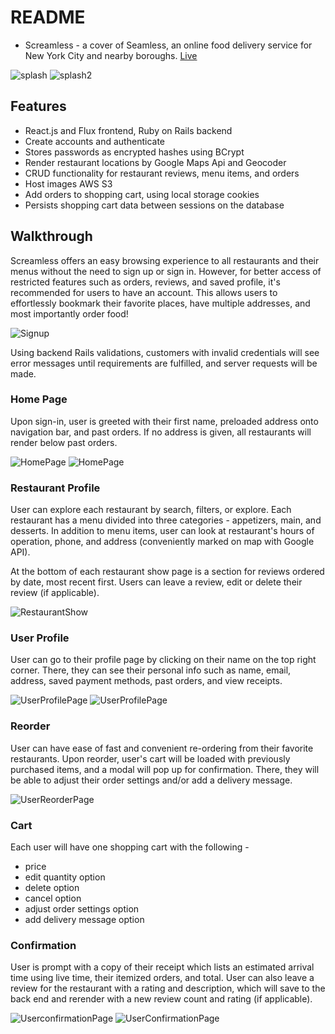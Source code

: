 # README

- Screamless - a cover of Seamless, an online food delivery service for New York City and nearby boroughs.
  [Live](http://www.screamless.herokuapp.com)

![splash](/app/assets/images/splashpage1.png "Splash Page")
![splash2](/app/assets/images/splashpage2.png "Splash Page2")

## Features

- React.js and Flux frontend, Ruby on Rails backend
- Create accounts and authenticate
- Stores passwords as encrypted hashes using BCrypt
- Render restaurant locations by Google Maps Api and Geocoder
- CRUD functionality for restaurant reviews, menu items, and orders
- Host images AWS S3
- Add orders to shopping cart, using local storage cookies
- Persists shopping cart data between sessions on the database

## Walkthrough

Screamless offers an easy browsing experience to all restaurants and their menus without the need to sign up or sign in. However, for better access of restricted features such as orders, reviews, and saved profile, it's recommended for users to have an account. This allows users to effortlessly bookmark their favorite places, have multiple addresses, and most importantly order food!

![Signup](/app/assets/images/signin-signup.png "Signup Page")

Using backend Rails validations, customers with invalid credentials will see error messages until requirements are fulfilled, and server requests will be made.

### Home Page

Upon sign-in, user is greeted with their first name, preloaded address onto navigation bar, and past orders. If no address is given, all restaurants will render below past orders.

![HomePage](/app/assets/images/homepage.png "Home Page")
![HomePage](/app/assets/images/homepage2.png "Home Page")

### Restaurant Profile

User can explore each restaurant by search, filters, or explore. Each restaurant has a menu divided into three categories - appetizers, main, and desserts. In addition to menu items, user can look at restaurant's hours of operation, phone, and address (conveniently marked on map with Google API).

At the bottom of each restaurant show page is a section for reviews ordered by date, most recent first. Users can leave a review, edit or delete their review (if applicable).

![RestaurantShow](/app/assets/images/restaurant-show.png "Restaurant Show Page")

### User Profile

User can go to their profile page by clicking on their name on the top right corner. There, they can see their personal info such as name, email, address, saved payment methods, past orders, and view receipts.

![UserProfilePage](/app/assets/images/userprofile.png "User Profile")
![UserProfilePage](/app/assets/images/pastorders.png "User Profile")

### Reorder

User can have ease of fast and convenient re-ordering from their favorite restaurants. Upon reorder, user's cart will be loaded with previously purchased items, and a modal will pop up for confirmation. There, they will be able to adjust their order settings and/or add a delivery message.

![UserReorderPage](/app/assets/images/reorder.png "User Reorder")

### Cart

Each user will have one shopping cart with the following -

- price
- edit quantity option
- delete option
- cancel option
- adjust order settings option
- add delivery message option

### Confirmation

User is prompt with a copy of their receipt which lists an estimated arrival time using live time, their itemized orders, and total.
User can also leave a review for the restaurant with a rating and description, which will save to the back end and rerender with a new review count and rating (if applicable).

![UserconfirmationPage](/app/assets/images/order-confirmation.png "User confirmation")
![UserConfirmationPage](/app/assets/images/order-confirmation2.png "User Confirmation")
